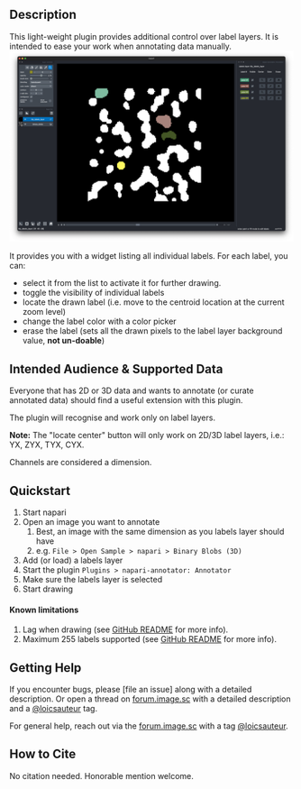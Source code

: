 ## Description

This light-weight plugin provides additional control over label layers.
It is intended to ease your work when annotating data manually.
![Example screenshot](https://github.com/loicsauteur/napari-annotator/blob/main/resources/image1.png?raw=true)

It provides you with a widget listing all individual labels.
For each label, you can:
- select it from the list to activate it for further drawing.
- toggle the visibility of individual labels
- locate the drawn label (i.e. move to the centroid location at the current zoom level)
- change the label color with a color picker
- erase the label (sets all the drawn pixels to the label layer background value, **not un-doable**)

## Intended Audience & Supported Data

Everyone that has 2D or 3D data and wants to annotate (or curate annotated data)
should find a useful extension with this plugin.

The plugin will recognise and work only on label layers.

**Note:**
The "locate center" button will only work on 2D/3D label layers, i.e.: YX, ZYX, TYX, CYX.

Channels are considered a dimension.

## Quickstart

1. Start napari
2. Open an image you want to annotate
   1. Best, an image with the same dimension as you labels layer should have
   2. e.g. ``File > Open Sample > napari > Binary Blobs (3D)``
3. Add (or load) a labels layer
4. Start the plugin ``Plugins > napari-annotator: Annotator``
5. Make sure the labels layer is selected
6. Start drawing

#### Known limitations
1. Lag when drawing (see [GitHub README](https://github.com/loicsauteur/napari-annotator) for more info).
2. Maximum 255 labels supported (see [GitHub README](https://github.com/loicsauteur/napari-annotator) for more info).

## Getting Help

If you encounter bugs, please [file an issue] along with a detailed description.
Or open a thread on [forum.image.sc](https://forum.image.sc) with a detailed description
and a [@loicsauteur](https://github.com/loicsauteur) tag.

For general help, reach out via the [forum.image.sc](https://forum.image.sc) with a tag [@loicsauteur](https://github.com/loicsauteur).

## How to Cite

No citation needed. Honorable mention welcome.
